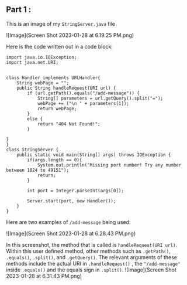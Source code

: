 __Part 1__ : 
---

This is an image of my `StringServer.java` file

![Image](Screen Shot 2023-01-28 at 6.19.25 PM.png)

Here is the code written out in a code block:
```
import java.io.IOException;
import java.net.URI;


class Handler implements URLHandler{
    String webPage = "";
    public String handleRequest(URI url) {
        if (url.getPath().equals("/add-message")) {
            String[] parameters = url.getQuery().split("=");
            webPage += ("\n " + parameters[1]);
            return webPage;
        }
        else {
            return "404 Not Found!"; 
        }
        
}
}
class StringServer {
    public static void main(String[] args) throws IOException {
        if(args.length == 0){
            System.out.println("Missing port number! Try any number between 1024 to 49151");
            return;
        }

        int port = Integer.parseInt(args[0]);

        Server.start(port, new Handler());
    }
}
```
Here are two examples of `/add-message` being used:

![Image](Screen Shot 2023-01-28 at 6.28.43 PM.png)

In this screenshot, the method that is called is `handleRequest(URI url)`. Within this user defined method, other methods such as `.getPath()`, `.equals()`, `.split()`, and `.getQuery()`. The relevant arguments of these methods include the actual URI in `.handleRequest()` , the `"/add-message"` 
inside `.equals()` and the equals sign in `.split()`.
![Image](Screen Shot 2023-01-28 at 6.31.43 PM.png)
